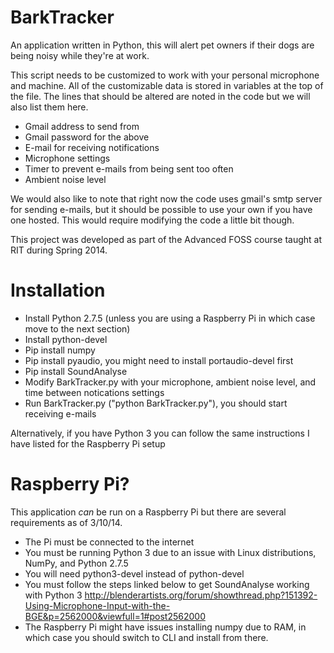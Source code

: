 BarkTracker
===========

An application written in Python, this will alert pet owners if their dogs are being noisy while they're at work.

This script needs to be customized to work with your personal microphone and machine. All of the customizable data is stored in variables at the top of the file.  The lines that should be altered are noted in the code but we will also list them here.

- Gmail address to send from
- Gmail password for the above
- E-mail for receiving notifications
- Microphone settings
- Timer to prevent e-mails from being sent too often
- Ambient noise level

We would also like to note that right now the code uses gmail's smtp server for sending e-mails, but it should be possible to use your own if you have one hosted.  This would require modifying the code a little bit though.

This project was developed as part of the Advanced FOSS course taught at RIT during Spring 2014.

Installation
===========
- Install Python 2.7.5 (unless you are using a Raspberry Pi in which case move to the next section)
- Install python-devel
- Pip install numpy
- Pip install pyaudio, you might need to install portaudio-devel first
- Pip install SoundAnalyse
- Modify BarkTracker.py with your microphone, ambient noise level, and time between notications settings
- Run BarkTracker.py ("python BarkTracker.py"), you should start receiving e-mails

Alternatively, if you have Python 3 you can follow the same instructions I have listed for the Raspberry Pi setup

Raspberry Pi?
===========

This application *can* be run on a Raspberry Pi but there are several requirements as of 3/10/14.

- The Pi must be connected to the internet
- You must be running Python 3 due to an issue with Linux distributions, NumPy, and Python 2.7.5
- You will need python3-devel instead of python-devel
- You must follow the steps linked below to get SoundAnalyse working with Python 3 http://blenderartists.org/forum/showthread.php?151392-Using-Microphone-Input-with-the-BGE&p=2562000&viewfull=1#post2562000
- The Raspberry Pi might have issues installing numpy due to RAM, in which case you should switch to CLI and install from there.
